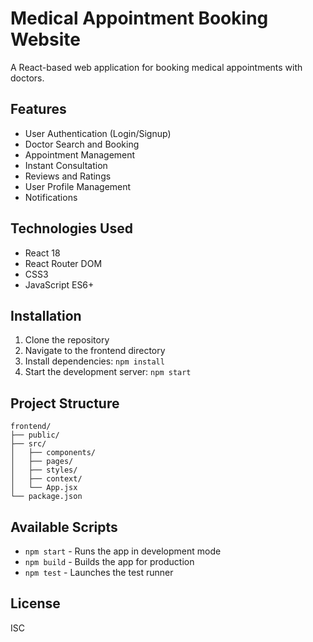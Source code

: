 # Medical Appointment Booking Website

A React-based web application for booking medical appointments with doctors.

## Features

- User Authentication (Login/Signup)
- Doctor Search and Booking
- Appointment Management
- Instant Consultation
- Reviews and Ratings
- User Profile Management
- Notifications

## Technologies Used

- React 18
- React Router DOM
- CSS3
- JavaScript ES6+

## Installation

1. Clone the repository
2. Navigate to the frontend directory
3. Install dependencies: `npm install`
4. Start the development server: `npm start`

## Project Structure

```
frontend/
├── public/
├── src/
│   ├── components/
│   ├── pages/
│   ├── styles/
│   ├── context/
│   └── App.jsx
└── package.json
```

## Available Scripts

- `npm start` - Runs the app in development mode
- `npm build` - Builds the app for production
- `npm test` - Launches the test runner

## License

ISC
